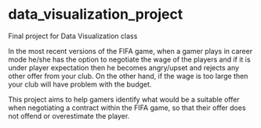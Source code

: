 # data_visualization_project
Final project for Data Visualization class


In the most recent versions of the FIFA game, when a gamer plays in career mode he/she has the option to negotiate the wage of the players and if it is under player expectation then he becomes angry/upset and rejects any other offer from your club. On the other hand, if the wage is too large then your club will have problem with the budget. 

This project aims to help gamers identify what would be a suitable offer when negotiating a contract within the FIFA game, so that their offer does not offend or overestimate the player. 
